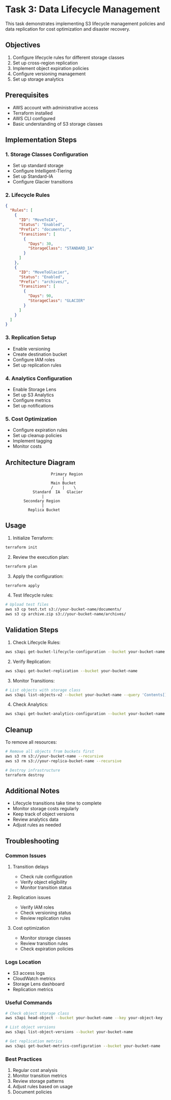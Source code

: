 # Task 3: Data Lifecycle Management

This task demonstrates implementing S3 lifecycle management policies and data replication for cost optimization and disaster recovery.

## Objectives
1. Configure lifecycle rules for different storage classes
2. Set up cross-region replication
3. Implement object expiration policies
4. Configure versioning management
5. Set up storage analytics

## Prerequisites
- AWS account with administrative access
- Terraform installed
- AWS CLI configured
- Basic understanding of S3 storage classes

## Implementation Steps

### 1. Storage Classes Configuration
- Set up standard storage
- Configure Intelligent-Tiering
- Set up Standard-IA
- Configure Glacier transitions

### 2. Lifecycle Rules
```json
{
  "Rules": [
    {
      "ID": "MoveToIA",
      "Status": "Enabled",
      "Prefix": "documents/",
      "Transitions": [
        {
          "Days": 30,
          "StorageClass": "STANDARD_IA"
        }
      ]
    },
    {
      "ID": "MoveToGlacier",
      "Status": "Enabled",
      "Prefix": "archives/",
      "Transitions": [
        {
          "Days": 90,
          "StorageClass": "GLACIER"
        }
      ]
    }
  ]
}
```

### 3. Replication Setup
- Enable versioning
- Create destination bucket
- Configure IAM roles
- Set up replication rules

### 4. Analytics Configuration
- Enable Storage Lens
- Set up S3 Analytics
- Configure metrics
- Set up notifications

### 5. Cost Optimization
- Configure expiration rules
- Set up cleanup policies
- Implement tagging
- Monitor costs

## Architecture Diagram
```
                    Primary Region
                         |
                    Main Bucket
                    /    |    \
            Standard  IA   Glacier
                |
        Secondary Region
                |
          Replica Bucket
```

## Usage

1. Initialize Terraform:
```bash
terraform init
```

2. Review the execution plan:
```bash
terraform plan
```

3. Apply the configuration:
```bash
terraform apply
```

4. Test lifecycle rules:
```bash
# Upload test files
aws s3 cp test.txt s3://your-bucket-name/documents/
aws s3 cp archive.zip s3://your-bucket-name/archives/
```

## Validation Steps

1. Check Lifecycle Rules:
```bash
aws s3api get-bucket-lifecycle-configuration --bucket your-bucket-name
```

2. Verify Replication:
```bash
aws s3api get-bucket-replication --bucket your-bucket-name
```

3. Monitor Transitions:
```bash
# List objects with storage class
aws s3api list-objects-v2 --bucket your-bucket-name --query 'Contents[].{Key: Key, StorageClass: StorageClass}'
```

4. Check Analytics:
```bash
aws s3api get-bucket-analytics-configuration --bucket your-bucket-name
```

## Cleanup

To remove all resources:
```bash
# Remove all objects from buckets first
aws s3 rm s3://your-bucket-name --recursive
aws s3 rm s3://your-replica-bucket-name --recursive

# Destroy infrastructure
terraform destroy
```

## Additional Notes
- Lifecycle transitions take time to complete
- Monitor storage costs regularly
- Keep track of object versions
- Review analytics data
- Adjust rules as needed

## Troubleshooting

### Common Issues
1. Transition delays
   - Check rule configuration
   - Verify object eligibility
   - Monitor transition status

2. Replication issues
   - Verify IAM roles
   - Check versioning status
   - Review replication rules

3. Cost optimization
   - Monitor storage classes
   - Review transition rules
   - Check expiration policies

### Logs Location
- S3 access logs
- CloudWatch metrics
- Storage Lens dashboard
- Replication metrics

### Useful Commands
```bash
# Check object storage class
aws s3api head-object --bucket your-bucket-name --key your-object-key

# List object versions
aws s3api list-object-versions --bucket your-bucket-name

# Get replication metrics
aws s3api get-bucket-metrics-configuration --bucket your-bucket-name
```

### Best Practices
1. Regular cost analysis
2. Monitor transition metrics
3. Review storage patterns
4. Adjust rules based on usage
5. Document policies 
